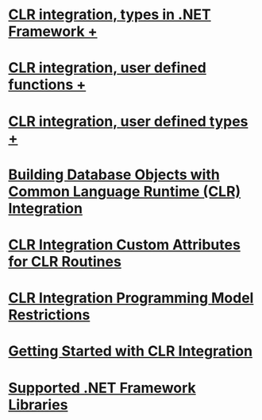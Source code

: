 # [CLR integration, types in .NET Framework +](../../../relational-databases/clr-integration-database-objects-types-net-framework/index.md?toc=%2fsql%2frelational-databases%2fclr-integration-database-objects-types-net-framework%2ftoc.json)
# [CLR integration, user defined functions +](../../../relational-databases/clr-integration-database-objects-user-defined-functions/index.md?toc=%2fsql%2frelational-databases%2fclr-integration-database-objects-user-defined-functions%2ftoc.json)
# [CLR integration, user defined types +](../../../relational-databases/clr-integration-database-objects-user-defined-types/index.md?toc=%2fsql%2frelational-databases%2fclr-integration-database-objects-user-defined-types%2ftoc.json)
# [Building Database Objects with Common Language Runtime (CLR) Integration](building-database-objects-with-common-language-runtime-clr-integration.md)
# [CLR Integration Custom Attributes for CLR Routines](clr-integration-custom-attributes-for-clr-routines.md)
# [CLR Integration Programming Model Restrictions](clr-integration-programming-model-restrictions.md)
# [Getting Started with CLR Integration](getting-started-with-clr-integration.md)
# [Supported .NET Framework Libraries](supported-net-framework-libraries.md)

